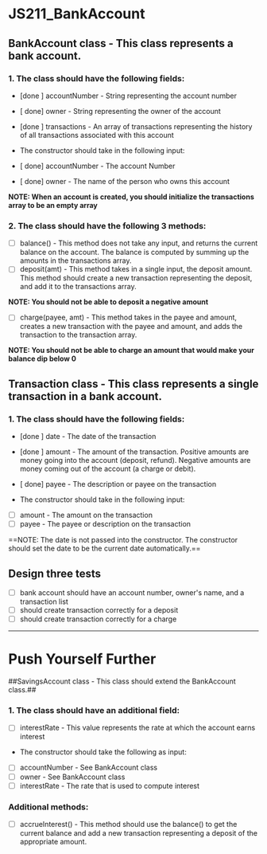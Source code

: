 # JS211_BankAccount

## BankAccount class - This class represents a bank account.

### 1. The class should have the following fields:

- [done ] accountNumber - String representing the account number
- [ done] owner - String representing the owner of the account
- [done ] transactions - An array of transactions representing the history of all transactions associated with this account

- The constructor should take in the following input:

- [ done] accountNumber - The account Number
- [ done] owner - The name of the person who owns this account

**NOTE: When an account is created, you should initialize the transactions array to be an empty array**

### 2. The class should have the following 3 methods:

- [ ] balance() - This method does not take any input, and returns the current balance on the account. The balance is computed by summing up the amounts in the transactions array.
- [ ] deposit(amt) - This method takes in a single input, the deposit amount. This method should create a new transaction representing the deposit, and add it to the transactions array.

**NOTE: You should not be able to deposit a negative amount**

- [ ] charge(payee, amt) - This method takes in the payee and amount, creates a new transaction with the payee and amount, and adds the transaction to the transaction array.

**NOTE: You should not be able to charge an amount that would make your balance dip below 0**

## Transaction class - This class represents a single transaction in a bank account.

### 1. The class should have the following fields:

- [done ] date - The date of the transaction
- [done ] amount - The amount of the transaction. Positive amounts are money going into the account (deposit, refund). Negative amounts are money coming out of the account (a charge or debit).
- [ done] payee - The description or payee on the transaction

- The constructor should take in the following input:

- [ ] amount - The amount on the transaction
- [ ] payee - The payee or description on the transaction

==NOTE: The date is not passed into the constructor. The constructor should set the date to be the current date automatically.==

## Design three tests

- [ ] bank account should have an account number, owner's name, and a transaction list
- [ ] should create transaction correctly for a deposit
- [ ] should create transaction correctly for a charge

---

# Push Yourself Further

##SavingsAccount class - This class should extend the BankAccount class.##

### 1. The class should have an additional field:

- [ ] interestRate - This value represents the rate at which the account earns interest

- The constructor should take the following as input:

- [ ] accountNumber - See BankAccount class
- [ ] owner - See BankAccount class
- [ ] interestRate - The rate that is used to compute interest

### Additional methods:

- [ ] accrueInterest() - This method should use the balance() to get the current balance and add a new transaction representing a deposit of the appropriate amount.
